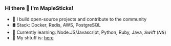 ### Hi there 👋 I'm MapleSticks!
- 🌟 I build open-source projects and contribute to the community
- 🛢️ Stack: Docker, Redis, AWS, PostgreSQL
- 🌱 Currently learning: Node.JS/Javascript, Python, Ruby, Java, 𝘚𝘸𝘪𝘧𝘵 (𝘕𝘚)
- 📝 My shtuff is: [here](https://mxplesticks.github.io/MapleVisuals/)
